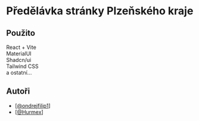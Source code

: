 # Předělávka stránky Plzeňského kraje

<h2>Použito</h2>
React + Vite<br>
MaterialUI<br>
Shadcn/ui<br>
Tailwind CSS<br>
a ostatní...

## Autoři

- [[@ondrejfilip1](https://github.com/ondrejfilip1)]
- [[@Hurmex](https://github.com/Hurmex)]
